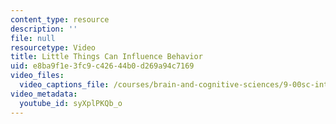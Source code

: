 ```yaml
---
content_type: resource
description: ''
file: null
resourcetype: Video
title: Little Things Can Influence Behavior
uid: e8ba9f1e-3fc9-c426-44b0-d269a94c7169
video_files:
  video_captions_file: /courses/brain-and-cognitive-sciences/9-00sc-introduction-to-psychology-fall-2011/science-research/little-things-can-influence-behavior/syXplPKQb_o.vtt
video_metadata:
  youtube_id: syXplPKQb_o
---
```

